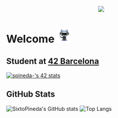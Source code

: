<p  align="center"><img height="380" src = "https://raw.githubusercontent.com/SixtoPineda/SixtoPineda/main/img/bg.png"></p>

# Welcome <img src="https://raw.githubusercontent.com/SixtoPineda/SixtoPineda/main/img/hello.gif" width="40px">

<!--
**SixtoPineda/SixtoPineda** is a ✨ _special_ ✨ repository because its `README.md` (this file) appears on your GitHub profile.

Here are some ideas to get you started:

- 🔭 I’m currently working on ...
- 🌱 I’m currently learning ...
- 👯 I’m looking to collaborate on ...
- 🤔 I’m looking for help with ...
- 💬 Ask me about ...
- 📫 How to reach me: ...
- 😄 Pronouns: ...
- ⚡ Fun fact: ...
-->
## Student at [42 Barcelona](https://www.42barcelona.com/es/)
[![spineda-'s 42 stats](https://badge42.herokuapp.com/api/stats/spineda-?darkmode=true&privacyName=true)](https://github.com/JaeSeoKim/badge42)
## GitHub Stats
![SixtoPineda's GitHub stats](https://github-readme-stats.vercel.app/api?username=SixtoPineda&count_private=true&show_icons=true&hide=issues&theme=nightowl)
![Top Langs](https://github-readme-stats.vercel.app/api/top-langs/?username=SixtoPineda&layout=compact&theme=nightowl)


